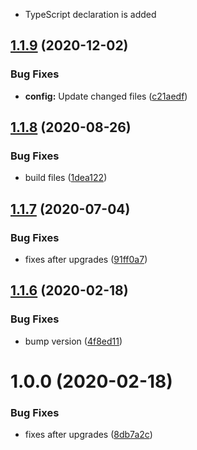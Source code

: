 * TypeScript declaration is added

## [1.1.9](https://github.com/dword-design/mock-argv/compare/v1.1.8...v1.1.9) (2020-12-02)

### Bug Fixes

* **config:** Update changed files ([c21aedf](https://github.com/dword-design/mock-argv/commit/c21aedff08b67c64cb82444e3fd7d7fec384efa9))

## [1.1.8](https://github.com/dword-design/mock-argv/compare/v1.1.7...v1.1.8) (2020-08-26)


### Bug Fixes

* build files ([1dea122](https://github.com/dword-design/mock-argv/commit/1dea122cbac7fd8a8d725d1c7ddc72f9bffca051))

## [1.1.7](https://github.com/dword-design/mock-argv/compare/v1.1.6...v1.1.7) (2020-07-04)


### Bug Fixes

* fixes after upgrades ([91ff0a7](https://github.com/dword-design/mock-argv/commit/91ff0a7fc6a52cc7798aa3a63f34864492d47904))

## [1.1.6](https://github.com/dword-design/mock-argv/compare/v1.1.5...v1.1.6) (2020-02-18)


### Bug Fixes

* bump version ([4f8ed11](https://github.com/dword-design/mock-argv/commit/4f8ed1164f0fc6aaa6544c93fc54460c3dd38fa6))

# 1.0.0 (2020-02-18)


### Bug Fixes

* fixes after upgrades ([8db7a2c](https://github.com/dword-design/mock-argv/commit/8db7a2c107cefe378fad048830e67aa7b95df3ee))

